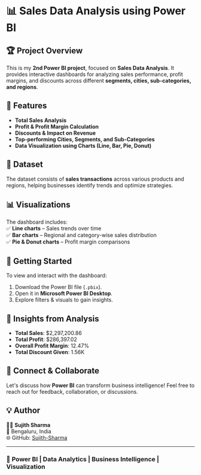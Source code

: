 # 📊 Sales Data Analysis using Power BI  

## 🏆 Project Overview  
This is my **2nd Power BI project**, focused on **Sales Data Analysis**. It provides interactive dashboards for analyzing sales performance, profit margins, and discounts across different **segments, cities, sub-categories, and regions**.  

## 🔹 Features  
- **Total Sales Analysis**  
- **Profit & Profit Margin Calculation**  
- **Discounts & Impact on Revenue**  
- **Top-performing Cities, Segments, and Sub-Categories**  
- **Data Visualization using Charts (Line, Bar, Pie, Donut)**  

## 📁 Dataset  
The dataset consists of **sales transactions** across various products and regions, helping businesses identify trends and optimize strategies.  

## 📊 Visualizations  
The dashboard includes:  
✅ **Line charts** – Sales trends over time  
✅ **Bar charts** – Regional and category-wise sales distribution  
✅ **Pie & Donut charts** – Profit margin comparisons  

## 🚀 Getting Started  
To view and interact with the dashboard:  
1. Download the Power BI file (`.pbix`).  
2. Open it in **Microsoft Power BI Desktop**.  
3. Explore filters & visuals to gain insights.  

## 🎯 Insights from Analysis  
- **Total Sales**: $2,297,200.86  
- **Total Profit**: $286,397.02  
- **Overall Profit Margin**: 12.47%  
- **Total Discount Given**: 1.56K  

## 🔗 Connect & Collaborate  
Let's discuss how **Power BI** can transform business intelligence! Feel free to reach out for feedback, collaboration, or discussions.  

## 💡 Author  
👨‍💻 **Sujith Sharma**  
📍 Bengaluru, India  
🌐 GitHub: [Sujith-Sharma](https://github.com/Sujith-Sharma)  

---

### 🚀 **Power BI | Data Analytics | Business Intelligence | Visualization**

